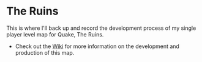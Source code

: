 # The Ruins
This is where I'll back up and record the development process of my single player level map for Quake, The Ruins.
* Check out the [Wiki](https://github.com/CiarennHollis/TheRuins/wiki) for more information on the development and production of this map.
